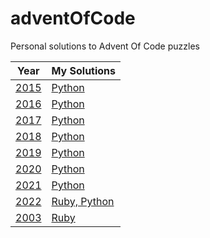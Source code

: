 # adventOfCode
Personal solutions to Advent Of Code puzzles

| Year | My Solutions |
| - | - |
| [2015](https://adventofcode.com/2015) | [Python](years/2015) |
| [2016](https://adventofcode.com/2016) | [Python](years/2016) |
| [2017](https://adventofcode.com/2017) | [Python](years/2017) |
| [2018](https://adventofcode.com/2018) | [Python](years/2018) |
| [2019](https://adventofcode.com/2019) | [Python](years/2019) |
| [2020](https://adventofcode.com/2020) | [Python](years/2020) |
| [2021](https://adventofcode.com/2021) | [Python](years/2021) |
| [2022](https://adventofcode.com/2022) | [Ruby, Python](years/2022) |
| [2003](https://adventofcode.com/2023) | [Ruby](years/2023) |
